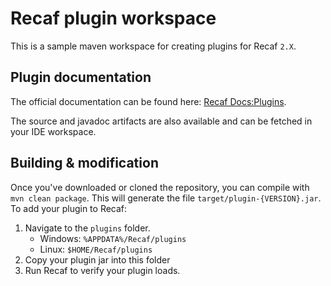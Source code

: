 # Recaf plugin workspace

This is a sample maven workspace for creating plugins for Recaf `2.X`.

## Plugin documentation

The official documentation can be found here: [Recaf Docs:Plugins](https://col-e.github.io/Recaf-documentation/adv-plugins.html).

The source and javadoc artifacts are also available and can be fetched in your IDE workspace.

## Building & modification

Once you've downloaded or cloned the repository, you can compile with `mvn clean package`. 
This will generate the file `target/plugin-{VERSION}.jar`. To add your plugin to Recaf:

1. Navigate to the `plugins` folder.
    - Windows: `%APPDATA%/Recaf/plugins`
	- Linux: `$HOME/Recaf/plugins`
2. Copy your plugin jar into this folder
3. Run Recaf to verify your plugin loads.
